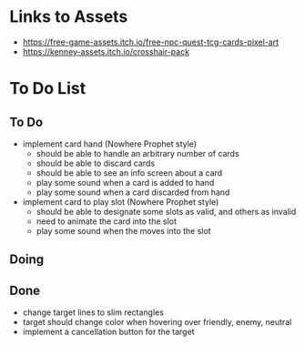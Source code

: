 # Links to Assets

* https://free-game-assets.itch.io/free-npc-quest-tcg-cards-pixel-art
* https://kenney-assets.itch.io/crosshair-pack

# To Do List

## To Do

* implement card hand (Nowhere Prophet style)
    * should be able to handle an arbitrary number of cards
    * should be able to discard cards
    * should be able to see an info screen about a card
    * play some sound when a card is added to hand
    * play some sound when a card discarded from hand
* implement card to play slot (Nowhere Prophet style)
    * should be able to designate some slots as valid, and others as invalid
    * need to animate the card into the slot
    * play some sound when the moves into the slot

## Doing

## Done

* change target lines to slim rectangles
* target should change color when hovering over friendly, enemy, neutral
* implement a cancellation button for the target
